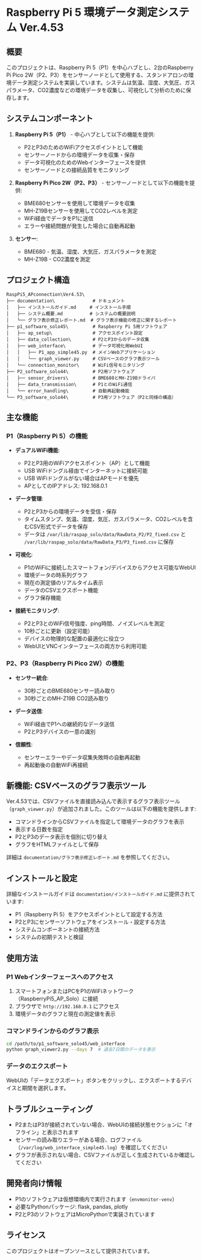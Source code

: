 # Raspberry Pi 5 環境データ測定システム Ver.4.53

## 概要

このプロジェクトは、Raspberry Pi 5（P1）を中心ハブとし、2台のRaspberry Pi Pico 2W（P2、P3）をセンサーノードとして使用する、スタンドアロンの環境データ測定システムを実装しています。システムは気温、湿度、大気圧、ガスパラメータ、CO2濃度などの環境データを収集し、可視化して分析のために保存します。

## システムコンポーネント

1. **Raspberry Pi 5（P1）** - 中心ハブとして以下の機能を提供:
   - P2とP3のためのWiFiアクセスポイントとして機能
   - センサーノードからの環境データを収集・保存
   - データ可視化のためのWebインターフェースを提供
   - センサーノードとの接続品質をモニタリング

2. **Raspberry Pi Pico 2W（P2、P3）** - センサーノードとして以下の機能を提供:
   - BME680センサーを使用して環境データを収集
   - MH-Z19Bセンサーを使用してCO2レベルを測定
   - WiFi経由でデータをP1に送信
   - エラーや接続問題が発生した場合に自動再起動

3. **センサー**:
   - BME680 - 気温、湿度、大気圧、ガスパラメータを測定
   - MH-Z19B - CO2濃度を測定

## プロジェクト構造

```
RaspPi5_APconnection\Ver4.53\
├── documentation\              # ドキュメント
│   ├── インストールガイド.md     # インストール手順
│   ├── システム概要.md          # システムの概要説明
│   └── グラフ表示修正レポート.md  # グラフ表示機能の修正に関するレポート
├── p1_software_solo45\         # Raspberry Pi 5用ソフトウェア
│   ├── ap_setup\               # アクセスポイント設定
│   ├── data_collection\        # P2とP3からのデータ収集
│   ├── web_interface\          # データ可視化用WebUI
│   │   ├── P1_app_simple45.py  # メインWebアプリケーション
│   │   └── graph_viewer.py     # CSVベースのグラフ表示ツール
│   └── connection_monitor\     # WiFi信号モニタリング
├── P2_software_solo44\         # P2用ソフトウェア
│   ├── sensor_drivers\         # BME680とMH-Z19Bドライバ
│   ├── data_transmission\      # P1とのWiFi通信
│   └── error_handling\         # 自動再起動機能
└── P3_software_solo44\         # P3用ソフトウェア（P2と同様の構造）
```

## 主な機能

### P1（Raspberry Pi 5）の機能

- **デュアルWiFi機能**:
  - P2とP3用のWiFiアクセスポイント（AP）として機能
  - USB WiFiドングル経由でインターネットに接続可能
  - USB WiFiドングルがない場合はAPモードを優先
  - APとしてのIPアドレス: 192.168.0.1

- **データ管理**:
  - P2とP3からの環境データを受信・保存
  - タイムスタンプ、気温、湿度、気圧、ガスパラメータ、CO2レベルを含むCSV形式でデータを保存
  - データは `/var/lib/raspap_solo/data/RawData_P2/P2_fixed.csv` と `/var/lib/raspap_solo/data/RawData_P3/P3_fixed.csv` に保存

- **可視化**:
  - P1のWiFiに接続したスマートフォン/デバイスからアクセス可能なWebUI
  - 環境データの時系列グラフ
  - 現在の測定値のリアルタイム表示
  - データのCSVエクスポート機能
  - グラフ保存機能

- **接続モニタリング**:
  - P2とP3とのWiFi信号強度、ping時間、ノイズレベルを測定
  - 10秒ごとに更新（設定可能）
  - デバイスの物理的な配置の最適化に役立つ
  - WebUIとVNCインターフェースの両方から利用可能

### P2、P3（Raspberry Pi Pico 2W）の機能

- **センサー統合**:
  - 30秒ごとのBME680センサー読み取り
  - 30秒ごとのMH-Z19B CO2読み取り

- **データ送信**:
  - WiFi経由でP1への継続的なデータ送信
  - P2とP3デバイスの一意の識別

- **信頼性**:
  - センサーエラーやデータ収集失敗時の自動再起動
  - 再起動後の自動WiFi再接続

## 新機能: CSVベースのグラフ表示ツール

Ver.4.53では、CSVファイルを直接読み込んで表示するグラフ表示ツール（`graph_viewer.py`）が追加されました。このツールは以下の機能を提供します:

- コマンドラインからCSVファイルを指定して環境データのグラフを表示
- 表示する日数を指定
- P2とP3のデータ表示を個別に切り替え
- グラフをHTMLファイルとして保存

詳細は `documentation/グラフ表示修正レポート.md` を参照してください。

## インストールと設定

詳細なインストールガイドは `documentation/インストールガイド.md` に提供されています:

- P1（Raspberry Pi 5）をアクセスポイントとして設定する方法
- P2とP3にセンサーソフトウェアをインストール・設定する方法
- システムコンポーネントの接続方法
- システムの初期テストと検証

## 使用方法

### P1 Webインターフェースへのアクセス

1. スマートフォンまたはPCをP1のWiFiネットワーク（RaspberryPi5_AP_Solo）に接続
2. ブラウザで `http://192.168.0.1` にアクセス
3. 環境データのグラフと現在の測定値を表示

### コマンドラインからのグラフ表示

```bash
cd /path/to/p1_software_solo45/web_interface
python graph_viewer2.py --days 7  # 過去7日間のデータを表示
```

### データのエクスポート

WebUIの「データエクスポート」ボタンをクリックし、エクスポートするデバイスと期間を選択します。

## トラブルシューティング

- P2またはP3が接続されていない場合、WebUIの接続状態セクションに「オフライン」と表示されます
- センサーの読み取りエラーがある場合、ログファイル（`/var/log/web_interface_simple45.log`）を確認してください
- グラフが表示されない場合、CSVファイルが正しく生成されているか確認してください

## 開発者向け情報

- P1のソフトウェアは仮想環境内で実行されます（`envmonitor-venv`）
- 必要なPythonパッケージ: flask, pandas, plotly
- P2とP3のソフトウェアはMicroPythonで実装されています

## ライセンス

このプロジェクトはオープンソースとして提供されています。